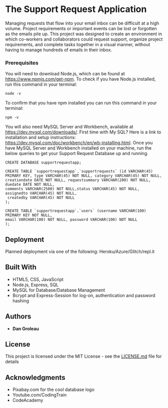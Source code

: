 # The Support Request Application

Managing requests that flow into your email inbox can be difficult at a high volume. 
Project requirements or important events can be lost or forgotten as the emails pile up.
This project was designed to create an environment in which co-workers and collaborators could request support, 
organize project requirements, and complete tasks together in a visual manner, 
without having to manage hundreds of emails in their inbox.


### Prerequisites

You will need to download Node.js, which can be found at https://www.npmjs.com/get-npm.
To check if you have Node.js installed, run this command in your terminal:

```
node -v
```
To confirm that you have npm installed you can run this command in your terminal:
```
npm -v
```

You will also need MySQL Server and Workbench, available at https://dev.mysql.com/downloads/. 
First time with My SQL? Here is a link to installation and setup instructions: https://dev.mysql.com/doc/workbench/en/wb-installing.html.
Once you have MySQL Server and Workbench installed on your machine, run the below queries to get your Support Request Database up and running.
```
CREATE DATABASE supportrequestapp;
```
```
CREATE TABLE `supportrequestapp`.`supportrequests` (id VARCHAR(45) PRIMARY KEY, type VARCHAR(45) NOT NULL, category VARCHAR(45) NOT NULL, 
creationdate DATE NOT NULL, requestsummary VARCHAR(200) NOT NULL, duedate DATE NOT NULL, 
comments VARCHAR(2500) NOT NULL,status VARCHAR(45) NOT NULL, assignedto VARCHAR(45) NOT NULL,
 createdby VARCHAR(45) NOT NULL
);
```
```
CREATE TABLE `supportrequestapp`.`users` (username VARCHAR(100) PRIMARY KEY NOT NULL, 
email VARCHAR(100) NOT NULL, password VARCHAR(100) NOT NULL
);
```

## Deployment

Planned deployment via one of the following: Heroku/Azure/Glitch/repl.it

## Built With

* HTML5, CSS, JavaScript 
* Node.js, Express, SQL 
* MySQL for Database/Database Management
* Bcrypt and Express-Session for log-on, authentication and password hashing


## Authors

* **Dan Groleau** 

## License

This project is licensed under the MIT License - see the [LICENSE.md](LICENSE.md) file for details

## Acknowledgments
* Pixabay.com for the cool database logo
* Youtube.com/CodingTrain 
* CodeAcademy
